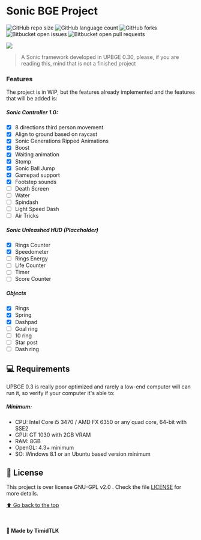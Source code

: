 # Sonic BGE Project

<!---Esses são exemplos. Veja https://shields.io para outras pessoas ou para personalizar este conjunto de escudos. Você pode querer incluir dependências, status do projeto e informações de licença aqui--->

![GitHub repo size](https://img.shields.io/github/repo-size/timidtlk/sonicBGEproject?style=for-the-badge)
![GitHub language count](https://img.shields.io/github/languages/count/timidtlk/sonicBGEproject?style=for-the-badge)
![GitHub forks](https://img.shields.io/github/forks/timidtlk/sonicBGEproject?style=for-the-badge)
![Bitbucket open issues](https://img.shields.io/bitbucket/issues/timidtlk/sonicBGEproject?style=for-the-badge)
![Bitbucket open pull requests](https://img.shields.io/bitbucket/pr-raw/timidtlk/sonicBGEproject?style=for-the-badge)

![](https://i.imgur.com/TnMOyYr.png)

> A Sonic framework developed in UPBGE 0.30, please, if you are reading this, mind that is not a finished project

### Features

The project is in WIP, but the features already implemented and the features that will be added is: 

##### Sonic Controller 1.0:
 - [x] 8 directions third person movement
 - [x] Align to ground based on raycast
 - [x] Sonic Generations Ripped Animations
 - [x] Boost
 - [x] Waiting animation
 - [x] Stomp
 - [x] Sonic Ball Jump
 - [x] Gamepad support
 - [x] Footstep sounds
 - [ ] Death Screen
 - [ ] Water
 - [ ] Spindash
 - [ ] Light Speed Dash
 - [ ] Air Tricks

##### Sonic Unleashed HUD (Placeholder)
 - [x] Rings Counter
 - [x] Speedometer
 - [ ] Rings Energy
 - [ ] Life Counter
 - [ ] Timer
 - [ ] Score Counter
 
##### Objects
 - [x] Rings
 - [x] Spring
 - [x] Dashpad
 - [ ] Goal ring
 - [ ] 10 ring
 - [ ] Star post
 - [ ] Dash ring

## 💻 Requirements

UPBGE 0.3 is really poor optimized and rarely a low-end computer will can run it, so verify if your computer it's able to:

##### Minimum:
- CPU: Intel Core i5 3470 / AMD FX 6350 or any quad core, 64-bit with SSE2
- GPU: GT 1030 with 2GB VRAM
- RAM: 8GB
- OpenGL: 4.3+ minimum
- SO: Windows 8.1 or an Ubuntu based version minimum

## 📝 License

This project is over license GNU-GPL v2.0 . Check the file [LICENSE](LICENSE.md) for more details.

[⬆ Go back to the top](#nome-do-projeto)<br>

<br>

#### 👤 Made by TimidTLK

